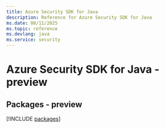 ```yaml
---
title: Azure Security SDK for Java
description: Reference for Azure Security SDK for Java
ms.date: 08/11/2025
ms.topic: reference
ms.devlang: java
ms.service: security
---
```

# Azure Security SDK for Java - preview
## Packages - preview
[!INCLUDE [packages](security-index.md)]